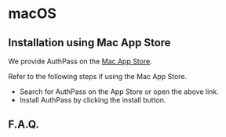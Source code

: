 # macOS

## Installation using Mac App Store

We provide AuthPass on the [Mac App Store](https://apps.apple.com/app/authpass-password-manager/id1478552452?mt=12).

Refer to the following steps if using the Mac App Store.

* Search for AuthPass on the App Store or open the above link.
* Install AuthPass by clicking the install button.

## F.A.Q.

